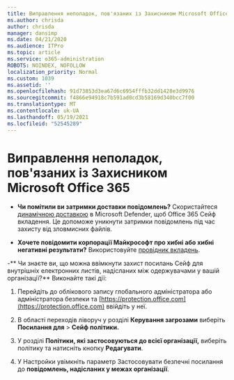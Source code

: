 ```yaml
---
title: Виправлення неполадок, пов'язаних із Захисником Microsoft Office 365
ms.author: chrisda
author: chrisda
manager: dansimp
ms.date: 04/21/2020
ms.audience: ITPro
ms.topic: article
ms.service: o365-administration
ROBOTS: NOINDEX, NOFOLLOW
localization_priority: Normal
ms.custom: 1039
ms.assetid: ''
ms.openlocfilehash: 91d73853d3ea67d6c6954fffb32dd1428e3d9976
ms.sourcegitcommit: f4866e94918c7b591ad0cd3b58169d340bcc7f00
ms.translationtype: MT
ms.contentlocale: uk-UA
ms.lasthandoff: 05/19/2021
ms.locfileid: "52545289"
---
```

# <a name="troubleshooting-microsoft-defender-for-office-365"></a>Виправлення неполадок, пов'язаних із Захисником Microsoft Office 365

- **Чи помітили ви затримки доставки повідомлень?** Скористайтеся [динамічною доставкою](/microsoft-365/security/office-365-security/dynamic-delivery-and-previewing) в Microsoft Defender, щоб Office 365 Сейф вкладення. Це допоможе уникнути затримки повідомлень під час захисту від зловмисних файлів.

- **Хочете повідомити корпорації Майкрософт про хибні або хибні негативні результати?** Використовуйте [провідник вкладень](https://protection.office.com/reportsubmission).

-** Чи знаєте ви, що можна ввімкнути захист посилань Сейф для внутрішніх електронних листів, надісланих між одержувачами у вашій організації?** Виконайте такі дії:

  1. Перейдіть до облікового запису глобального адміністратора або адміністратора безпеки та [https://protection.office.com](https://protection.office.com) ввійдіть у неї.

  2. В області переходів ліворуч у розділі **Керування загрозами** виберіть **Посилання для** \> **Сейф політики.**

  3. У розділі **Політики, які застосовуються до всієї організації,** виберіть політику та натисніть кнопку **Редагувати**.

  4. У Настройки увімкніть параметр Застосовувати безпечні посилання до **повідомлень, надісланих у межах організації**.
